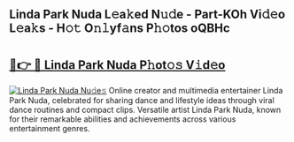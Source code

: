 ## Linda Park Nuda L𝚎a𝚔ed N𝚞𝚍e - Part-KOh Vi𝚍𝚎o L𝚎a𝚔s - H𝚘𝚝 O𝚗𝚕yf𝚊ns P𝚑𝚘tos oQBHc

# <h2><a href="http://kfa9d9.oniu.top/?m=Linda+Park+Nuda">🔗👉 🔴 Linda Park Nuda P𝚑ot𝚘𝚜 V𝚒d𝚎o</a></h2>

[![Linda Park Nuda Nu𝚍e𝚜](https://i.imgur.com/0qMVB7G.gif)](http://kfa9d9.oniu.top/?m=Linda+Park+Nuda)
Online creator and multimedia entertainer Linda Park Nuda, celebrated for sharing dance and lifestyle ideas through viral dance routines and compact clips. Versatile artist Linda Park Nuda, known for their remarkable abilities and achievements across various entertainment genres.  

